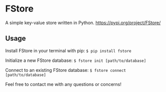 # FStore
A simple key-value store written in Python.
https://pypi.org/project/FStore/

## Usage
Install FStore in your terminal with pip: `$ pip install fstore`

Initialize a new FStore database: `$ fstore init [path/to/database]`

Connect to an existing FStore database: `$ fstore connect [path/to/database]`

Feel free to contact me with any questions or concerns!
